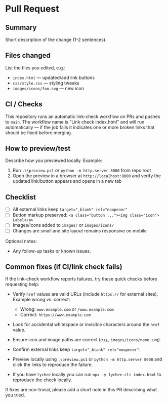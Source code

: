 # Pull Request

<!--
Small PR template for Corona SDA Links (static HTML/CSS edits).
Keep PRs focused and descriptive. This project deploys from `main` via GitHub Pages.
-->

## Summary

Short description of the change (1-2 sentences).

## Files changed

List the files you edited, e.g.:

- `index.html` — updated/add link buttons
- `css/style.css` — styling tweaks
- `images/icons/foo.svg` — new icon

## CI / Checks

This repository runs an automatic link-check workflow on PRs and pushes to `main`. The workflow name is "Link check index.html" and will run automatically — if the job fails it indicates one or more broken links that should be fixed before merging.

## How to preview/test

Describe how you previewed locally. Example:

1. Run `.\\preview.ps1` or `python -m http.server 8000` from repo root
2. Open the preview in a browser at `http://localhost:8000` and verify the updated link/button appears and opens in a new tab

## Checklist

- [ ] All external links keep `target="_blank" rel="noopener"`
- [ ] Button markup preserved: `<a class="button ..."><img class="icon"> Label</a>`
- [ ] Images/icons added to `images/` or `images/icons/`
- [ ] Changes are small and site layout remains responsive on mobile

Optional notes:

- Any follow-up tasks or known issues.

## Common fixes (if CI/link check fails)

If the link-check workflow reports failures, try these quick checks before requesting help:

- Verify `href` values are valid URLs (include `https://` for external sites). Example wrong vs. correct:

  - Wrong: `www.example.com` or `/www.example.com`
  - Correct: `https://www.example.com`
- Look for accidental whitespace or invisible characters around the `href` value.
- Ensure icon and image paths are correct (e.g., `images/icons/name.svg`).
- Confirm external links keep `target="_blank" rel="noopener"`.
- Preview locally using `.\preview.ps1` or `python -m http.server 8000` and click the links to reproduce the failure.
- If you have `lychee` locally you can run `npx -y lychee-cli index.html` to reproduce the check locally.

If fixes are non-trivial, please add a short note in this PR describing what you tried.
